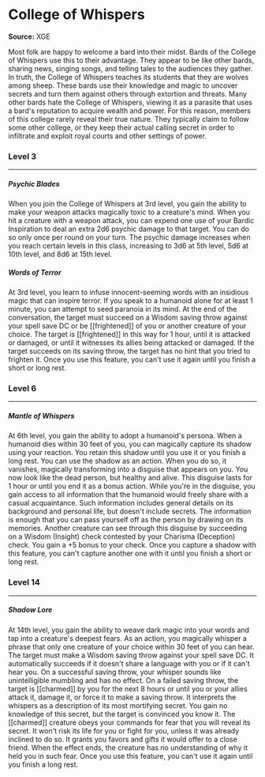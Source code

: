 # College of Whispers

**Source:** XGE

Most folk are happy to welcome a bard into their midst. Bards of the College of Whispers use this to their advantage. They appear to be like other bards, sharing news, singing songs, and telling tales to the audiences they gather. In truth, the College of Whispers teaches its students that they are wolves among sheep. These bards use their knowledge and magic to uncover secrets and turn them against others through extortion and threats.
Many other bards hate the College of Whispers, viewing it as a parasite that uses a bard's reputation to acquire wealth and power. For this reason, members of this college rarely reveal their true nature. They typically claim to follow some other college, or they keep their actual calling secret in order to infiltrate and exploit royal courts and other settings of power.

### Level 3
---
##### **Psychic Blades**
When you join the College of Whispers at 3rd level, you gain the ability to make your weapon attacks magically toxic to a creature's mind.
When you hit a creature with a weapon attack, you can expend one use of your Bardic Inspiration to deal an extra 2d6 psychic damage to that target. You can do so only once per round on your turn.
The psychic damage increases when you reach certain levels in this class, increasing to 3d6 at 5th level, 5d6 at 10th level, and 8d6 at 15th level.

##### **Words of Terror**
At 3rd level, you learn to infuse innocent-seeming words with an insidious magic that can inspire terror.
If you speak to a humanoid alone for at least 1 minute, you can attempt to seed paranoia in its mind. At the end of the conversation, the target must succeed on a Wisdom saving throw against your spell save DC or be [[frightened]] of you or another creature of your choice. The target is [[frightened]] in this way for 1 hour, until it is attacked or damaged, or until it witnesses its allies being attacked or damaged.
If the target succeeds on its saving throw, the target has no hint that you tried to frighten it.
Once you use this feature, you can't use it again until you finish a short or long rest.

### Level 6
---
##### **Mantle of Whispers**
At 6th level, you gain the ability to adopt a humanoid's persona. When a humanoid dies within 30 feet of you, you can magically capture its shadow using your reaction. You retain this shadow until you use it or you finish a long rest.
You can use the shadow as an action. When you do so, it vanishes, magically transforming into a disguise that appears on you. You now look like the dead person, but healthy and alive. This disguise lasts for 1 hour or until you end it as a bonus action.
While you're in the disguise, you gain access to all information that the humanoid would freely share with a casual acquaintance. Such information includes general details on its background and personal life, but doesn't include secrets. The information is enough that you can pass yourself off as the person by drawing on its memories.
Another creature can see through this disguise by succeeding on a Wisdom (Insight) check contested by your Charisma (Deception) check. You gain a +5 bonus to your check.
Once you capture a shadow with this feature, you can't capture another one with it until you finish a short or long rest.

### Level 14
---
##### **Shadow Lore**
At 14th level, you gain the ability to weave dark magic into your words and tap into a creature's deepest fears.
As an action, you magically whisper a phrase that only one creature of your choice within 30 feet of you can hear. The target must make a Wisdom saving throw against your spell save DC. It automatically succeeds if it doesn't share a language with you or if it can't hear you. On a successful saving throw, your whisper sounds like unintelligible mumbling and has no effect.
On a failed saving throw, the target is [[charmed]] by you for the next 8 hours or until you or your allies attack it, damage it, or force it to make a saving throw. It interprets the whispers as a description of its most mortifying secret. You gain no knowledge of this secret, but the target is convinced you know it.
The [[charmed]] creature obeys your commands for fear that you will reveal its secret. It won't risk its life for you or fight for you, unless it was already inclined to do so. It grants you favors and gifts it would offer to a close friend.
When the effect ends, the creature has no understanding of why it held you in such fear.
Once you use this feature, you can't use it again until you finish a long rest.